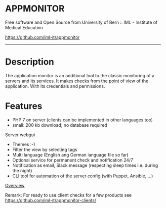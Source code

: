 
# APPMONITOR #

Free software and Open Source from University of Bern :: IML - Institute of Medical Education

https://github.com/iml-it/appmonitor

- - -

# Description #

The application monitor is an additional tool to the classic monitoring of a servers and its services. It makes checks from the point of view of the application. With its credentials and permissions.



# Features #

- PHP 7 on server (clients can be implemented in other languages too)
- small: 200 kb download; no database required


Server webgui
- Themes :-)
- Filter the view by selecting tags
- Multi language (English ang German language file so far)
- Optional service for permanent check and notification 24/7
- Notification as email, Slack message (respecting sleep times i.e. during the night)
- CLI tool for automation of the server config (with Puppet, Ansible, ...)

[Overview](docs/overview.md)

Remark: For ready to use client checks for a few products see
https://github.com/iml-it/appmonitor-clients/